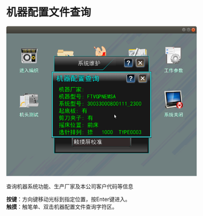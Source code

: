 # 机器配置文件查询

![](../.gitbook/assets/ji-qi-pei-zhi-wen-jian-cha-xun.png)

查询机器系统功能、生产厂家及本公司客户代码等信息

**按键**：方向键移动光标到指定位置，按Enter键进入。  
**触摸**：触笔单、双击机器配置文件查询字符区。


